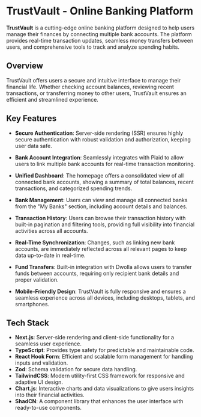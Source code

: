 # TrustVault - Online Banking Platform

**TrustVault** is a cutting-edge online banking platform designed to help users manage their finances by connecting multiple bank accounts. The platform provides real-time transaction updates, seamless money transfers between users, and comprehensive tools to track and analyze spending habits.

## Overview

TrustVault offers users a secure and intuitive interface to manage their financial life. Whether checking account balances, reviewing recent transactions, or transferring money to other users, TrustVault ensures an efficient and streamlined experience.

## Key Features

- **Secure Authentication**: Server-side rendering (SSR) ensures highly secure authentication with robust validation and authorization, keeping user data safe.
  
- **Bank Account Integration**: Seamlessly integrates with Plaid to allow users to link multiple bank accounts for real-time transaction monitoring.

- **Unified Dashboard**: The homepage offers a consolidated view of all connected bank accounts, showing a summary of total balances, recent transactions, and categorized spending trends.

- **Bank Management**: Users can view and manage all connected banks from the "My Banks" section, including account details and balances.

- **Transaction History**: Users can browse their transaction history with built-in pagination and filtering tools, providing full visibility into financial activities across all accounts.

- **Real-Time Synchronization**: Changes, such as linking new bank accounts, are immediately reflected across all relevant pages to keep data up-to-date in real-time.

- **Fund Transfers**: Built-in integration with Dwolla allows users to transfer funds between accounts, requiring only recipient bank details and proper validation.

- **Mobile-Friendly Design**: TrustVault is fully responsive and ensures a seamless experience across all devices, including desktops, tablets, and smartphones.

## Tech Stack

- **Next.js**: Server-side rendering and client-side functionality for a seamless user experience.
- **TypeScript**: Provides type safety for predictable and maintainable code.
- **React Hook Form**: Efficient and scalable form management for handling inputs and validation.
- **Zod**: Schema validation for secure data handling.
- **TailwindCSS**: Modern utility-first CSS framework for responsive and adaptive UI design.
- **Chart.js**: Interactive charts and data visualizations to give users insights into their financial activities.
- **ShadCN**: A component library that enhances the user interface with ready-to-use components.
